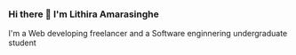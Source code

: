 ### Hi there 👋 I'm Lithira Amarasinghe



<!--
**Lithira-Amarasinghe/Lithira-Amarasinghe** is a ✨ _special_ ✨ repository because its `README.md` (this file) appears on your GitHub profile.

Here are some ideas to get you started:

- 🔭 I’m currently working on ...
- 🌱 I’m currently learning ...
- 👯 I’m looking to collaborate on ...
- 🤔 I’m looking for help with ...
- 💬 Ask me about ...
- 📫 How to reach me: ...
- 😄 Pronouns: ...
- ⚡ Fun fact: ...
-->
<p>I'm a Web developing freelancer and a Software enginnering undergraduate student</p>
<!-- - 🌱 I’m currently learning in Informatics Institute of Technology <span><img width="60px" src="https://www.iit.ac.lk/wp-content/themes/iitcampus/assets/img/logo-white.png"></span> in Sri Lanka  <span><img width="50px" src="https://thumbs.gfycat.com/AnotherShadyDormouse-size_restricted.gif"></span> which is affilated with University of Westminster <span><img width="60px" src="https://d201g1c8t1ay3d.cloudfront.net/wp-content/uploads/2019/10/University-of-Westminster-logo.jpg"></span> in UK <span><img width="40px" src="https://thumbs.gfycat.com/ZestyBarrenBluejay-max-1mb.gif"></span>
<iframe width="560" height="315" src="https://www.youtube.com/embed/zy2x6g4IIyQ?si=_Zk_eo4aYmrpAa1G&amp;controls=0" title="YouTube video player" frameborder="0" allow="accelerometer; autoplay; clipboard-write; encrypted-media; gyroscope; picture-in-picture; web-share" allowfullscreen></iframe>
 -->
